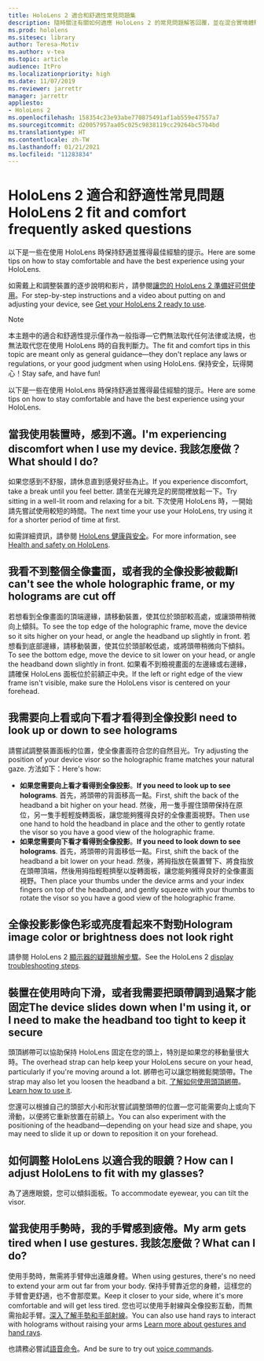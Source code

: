 ```yaml
---
title: HoloLens 2 適合和舒適性常見問題集
description: 隨時關注有關如何適應 HoloLens 2 的常見問題解答回覆，並在混合實境體驗中保持舒適。
ms.prod: hololens
ms.sitesec: library
author: Teresa-Motiv
ms.author: v-tea
ms.topic: article
audience: ItPro
ms.localizationpriority: high
ms.date: 11/07/2019
ms.reviewer: jarrettr
manager: jarrettr
appliesto:
- HoloLens 2
ms.openlocfilehash: 158354c23e93abe770875491af1ab559e47557a7
ms.sourcegitcommit: d20057957aa05c025c9838119cc29264bc57b4bd
ms.translationtype: HT
ms.contentlocale: zh-TW
ms.lasthandoff: 01/21/2021
ms.locfileid: "11283834"
---
```

# <span data-ttu-id="9cca3-103">HoloLens 2 適合和舒適性常見問題</span><span class="sxs-lookup"><span data-stu-id="9cca3-103">HoloLens 2 fit and comfort frequently asked questions</span></span>

<span data-ttu-id="9cca3-104">以下是一些在使用 HoloLens 時保持舒適並獲得最佳經驗的提示。</span><span class="sxs-lookup"><span data-stu-id="9cca3-104">Here are some tips on how to stay comfortable and have the best experience using your HoloLens.</span></span>

<span data-ttu-id="9cca3-105">如需戴上和調整裝置的逐步說明和影片，請參閱[讓您的 HoloLens 2 準備好可供使用](hololens2-setup.md)。</span><span class="sxs-lookup"><span data-stu-id="9cca3-105">For step-by-step instructions and a video about putting on and adjusting your device, see [Get your HoloLens 2 ready to use](hololens2-setup.md).</span></span>

> [!NOTE]
> <span data-ttu-id="9cca3-106">本主題中的適合和舒適性提示僅作為一般指導&mdash;它們無法取代任何法律或法規，也無法取代您在使用 HoloLens 時的自我判斷力。</span><span class="sxs-lookup"><span data-stu-id="9cca3-106">The fit and comfort tips in this topic are meant only as general guidance&mdash;they don't replace any laws or regulations, or your good judgment when using HoloLens.</span></span> <span data-ttu-id="9cca3-107">保持安全，玩得開心！</span><span class="sxs-lookup"><span data-stu-id="9cca3-107">Stay safe, and have fun!</span></span>

<span data-ttu-id="9cca3-108">以下是一些在使用 HoloLens 時保持舒適並獲得最佳經驗的提示。</span><span class="sxs-lookup"><span data-stu-id="9cca3-108">Here are some tips on how to stay comfortable and have the best experience using your HoloLens.</span></span>

## <span data-ttu-id="9cca3-109">當我使用裝置時，感到不適。</span><span class="sxs-lookup"><span data-stu-id="9cca3-109">I'm experiencing discomfort when I use my device.</span></span> <span data-ttu-id="9cca3-110">我該怎麼做？</span><span class="sxs-lookup"><span data-stu-id="9cca3-110">What should I do?</span></span>

<span data-ttu-id="9cca3-111">如果您感到不舒服，請休息直到感覺好些為止。</span><span class="sxs-lookup"><span data-stu-id="9cca3-111">If you experience discomfort, take a break until you feel better.</span></span> <span data-ttu-id="9cca3-112">請坐在光線充足的房間裡放鬆一下。</span><span class="sxs-lookup"><span data-stu-id="9cca3-112">Try sitting in a well-lit room and relaxing for a bit.</span></span> <span data-ttu-id="9cca3-113">下次使用 HoloLens 時，一開始請先嘗試使用較短的時間。</span><span class="sxs-lookup"><span data-stu-id="9cca3-113">The next time your use your HoloLens, try using it for a shorter period of time at first.</span></span>

<span data-ttu-id="9cca3-114">如需詳細資訊，請參閱 [HoloLens 健康與安全](https://go.microsoft.com/fwlink/p/?LinkId=746661)。</span><span class="sxs-lookup"><span data-stu-id="9cca3-114">For more information, see [Health and safety on HoloLens](https://go.microsoft.com/fwlink/p/?LinkId=746661).</span></span>

## <span data-ttu-id="9cca3-115">我看不到整個全像畫面，或者我的全像投影被截斷</span><span class="sxs-lookup"><span data-stu-id="9cca3-115">I can't see the whole holographic frame, or my holograms are cut off</span></span>

<span data-ttu-id="9cca3-116">若想看到全像畫面的頂端邊緣，請移動裝置，使其位於頭部較高處，或讓頭帶稍微向上傾斜。</span><span class="sxs-lookup"><span data-stu-id="9cca3-116">To see the top edge of the holographic frame, move the device so it sits higher on your head, or angle the headband up slightly in front.</span></span> <span data-ttu-id="9cca3-117">若想看到底部邊緣，請移動裝置，使其位於頭部較低處，或將頭帶稍微向下傾斜。</span><span class="sxs-lookup"><span data-stu-id="9cca3-117">To see the bottom edge, move the device to sit lower on your head, or angle the headband down slightly in front.</span></span> <span data-ttu-id="9cca3-118">如果看不到檢視畫面的左邊緣或右邊緣，請確保 HoloLens 面板位於前額正中央。</span><span class="sxs-lookup"><span data-stu-id="9cca3-118">If the left or right edge of the view frame isn't visible, make sure the HoloLens visor is centered on your forehead.</span></span>

## <span data-ttu-id="9cca3-119">我需要向上看或向下看才看得到全像投影</span><span class="sxs-lookup"><span data-stu-id="9cca3-119">I need to look up or down to see holograms</span></span>

<span data-ttu-id="9cca3-120">請嘗試調整裝置面板的位置，使全像畫面符合您的自然目光。</span><span class="sxs-lookup"><span data-stu-id="9cca3-120">Try adjusting the position of your device visor so the holographic frame matches your natural gaze.</span></span> <span data-ttu-id="9cca3-121">方法如下：</span><span class="sxs-lookup"><span data-stu-id="9cca3-121">Here's how:</span></span>

- <span data-ttu-id="9cca3-122">**如果您需要向上看才看得到全像投影**。</span><span class="sxs-lookup"><span data-stu-id="9cca3-122">**If you need to look up to see holograms**.</span></span> <span data-ttu-id="9cca3-123">首先，將頭帶的背面移高一點。</span><span class="sxs-lookup"><span data-stu-id="9cca3-123">First, shift the back of the headband a bit higher on your head.</span></span> <span data-ttu-id="9cca3-124">然後，用一隻手握住頭帶保持在原位，另一隻手輕輕旋轉面板，讓您能夠獲得良好的全像畫面視野。</span><span class="sxs-lookup"><span data-stu-id="9cca3-124">Then use one hand to hold the headband in place and the other to gently rotate the visor so you have a good view of the holographic frame.</span></span>
- <span data-ttu-id="9cca3-125">**如果您需要向下看才看得到全像投影**。</span><span class="sxs-lookup"><span data-stu-id="9cca3-125">**If you need to look down to see holograms**.</span></span> <span data-ttu-id="9cca3-126">首先，將頭帶的背面移低一點。</span><span class="sxs-lookup"><span data-stu-id="9cca3-126">First, shift the back of the headband a bit lower on your head.</span></span> <span data-ttu-id="9cca3-127">然後，將拇指放在裝置臂下、將食指放在頭帶頂端，然後用拇指輕輕擠壓以旋轉面板，讓您能夠獲得良好的全像畫面視野。</span><span class="sxs-lookup"><span data-stu-id="9cca3-127">Then place your thumbs under the device arms and your index fingers on top of the headband, and gently squeeze with your thumbs to rotate the visor so you have a good view of the holographic frame.</span></span>

## <span data-ttu-id="9cca3-128">全像投影影像色彩或亮度看起來不對勁</span><span class="sxs-lookup"><span data-stu-id="9cca3-128">Hologram image color or brightness does not look right</span></span>

<span data-ttu-id="9cca3-129">請參閱 HoloLens 2 [顯示器的疑難排解步驟](hololens2-display.md)。</span><span class="sxs-lookup"><span data-stu-id="9cca3-129">See the HoloLens 2 [display troubleshooting steps](hololens2-display.md).</span></span>

## <span data-ttu-id="9cca3-130">裝置在使用時向下滑，或者我需要把頭帶調到過緊才能固定</span><span class="sxs-lookup"><span data-stu-id="9cca3-130">The device slides down when I'm using it, or I need to make the headband too tight to keep it secure</span></span>

<span data-ttu-id="9cca3-131">頭頂綁帶可以協助保持 HoloLens 固定在您的頭上，特別是如果您的移動量很大時。</span><span class="sxs-lookup"><span data-stu-id="9cca3-131">The overhead strap can help keep your HoloLens secure on your head, particularly if you're moving around a lot.</span></span> <span data-ttu-id="9cca3-132">綁帶也可以讓您稍微鬆開頭帶。</span><span class="sxs-lookup"><span data-stu-id="9cca3-132">The strap may also let you loosen the headband a bit.</span></span> <span data-ttu-id="9cca3-133">[了解如何使用頭頂綁帶](hololens2-setup.md#adjust-fit)。</span><span class="sxs-lookup"><span data-stu-id="9cca3-133">[Learn how to use it](hololens2-setup.md#adjust-fit).</span></span>

<span data-ttu-id="9cca3-134">您還可以根據自己的頭部大小和形狀嘗試調整頭帶的位置&mdash;您可能需要向上或向下滑動，以便將它重新放置在前額上。</span><span class="sxs-lookup"><span data-stu-id="9cca3-134">You can also experiment with the positioning of the headband&mdash;depending on your head size and shape, you may need to slide it up or down to reposition it on your forehead.</span></span>

## <span data-ttu-id="9cca3-135">如何調整 HoloLens 以適合我的眼鏡？</span><span class="sxs-lookup"><span data-stu-id="9cca3-135">How can I adjust HoloLens to fit with my glasses?</span></span>

<span data-ttu-id="9cca3-136">為了適應眼鏡，您可以傾斜面板。</span><span class="sxs-lookup"><span data-stu-id="9cca3-136">To accommodate eyewear, you can tilt the visor.</span></span>

## <span data-ttu-id="9cca3-137">當我使用手勢時，我的手臂感到疲倦。</span><span class="sxs-lookup"><span data-stu-id="9cca3-137">My arm gets tired when I use gestures.</span></span> <span data-ttu-id="9cca3-138">我該怎麼做？</span><span class="sxs-lookup"><span data-stu-id="9cca3-138">What can I do?</span></span>

<span data-ttu-id="9cca3-139">使用手勢時，無需將手臂伸出遠離身體。</span><span class="sxs-lookup"><span data-stu-id="9cca3-139">When using gestures, there's no need to extend your arm out far from your body.</span></span> <span data-ttu-id="9cca3-140">保持手臂靠近您的身體，這樣您的手臂會更舒適，也不會那麼累。</span><span class="sxs-lookup"><span data-stu-id="9cca3-140">Keep it closer to your side, where it's more comfortable and will get less tired.</span></span> <span data-ttu-id="9cca3-141">您也可以使用手射線與全像投影互動，而無需抬起手臂。[深入了解手勢和手部射線](hololens2-basic-usage.md#the-hand-tracking-frame)。</span><span class="sxs-lookup"><span data-stu-id="9cca3-141">You can also use hand rays to interact with holograms without raising your arms [Learn more about gestures and hand rays](hololens2-basic-usage.md#the-hand-tracking-frame).</span></span>

<span data-ttu-id="9cca3-142">也請務必嘗試[語音命令](hololens-cortana.md)。</span><span class="sxs-lookup"><span data-stu-id="9cca3-142">And be sure to try out [voice commands](hololens-cortana.md).</span></span>
